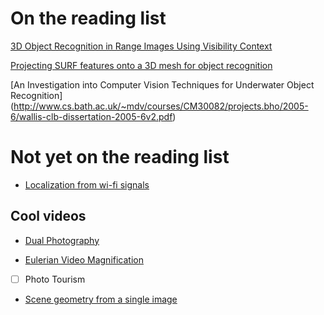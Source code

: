 # On the reading list

[3D Object Recognition in Range Images Using Visibility Context](http://iris.usc.edu/outlines/papers/2011/kim-medioni-iros11.pdf)


[Projecting SURF features onto a 3D mesh for object recognition](http://www.eecs.berkeley.edu/~pabbeel/papers/2013-IROS-multimodal-final.pdf)

[An Investigation into Computer Vision Techniques for Underwater Object Recognition]
(http://www.cs.bath.ac.uk/~mdv/courses/CM30082/projects.bho/2005-6/wallis-clb-dissertation-2005-6v2.pdf)

# Not yet on the reading list

* [Localization from wi-fi signals](http://rse-lab.cs.washington.edu/papers/wifi-location-aaai-05.pdf)


## Cool videos

* [Dual Photography](https://youtu.be/p5_tpq5ejFQ)

* [Eulerian Video Magnification](https://youtu.be/ONZcjs1Pjmk)

* [ ] Photo Tourism

* [Scene geometry from a single image](http://www.cs.cmu.edu/~abhinavg/papers/0586.pdf)

